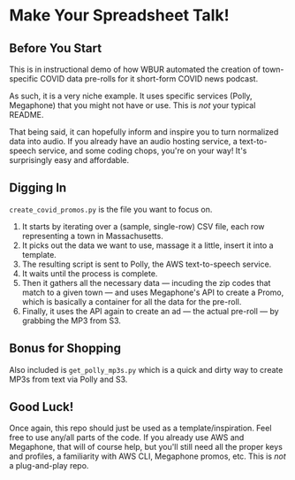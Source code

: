# Make Your Spreadsheet Talk!

## Before You Start

This is in instructional demo of how WBUR automated the creation of town-specific COVID data pre-rolls for it short-form COVID news podcast.

As such, it is a very niche example. It uses specific services (Polly, Megaphone) that you might not have or use. This is *not* your typical README.

That being said, it can hopefully inform and inspire you to turn normalized data into audio. If you already have an audio hosting service, a text-to-speech service, and some coding chops, you're on your way! It's surprisingly easy and affordable.

## Digging In

`create_covid_promos.py` is the file you want to focus on.

1. It starts by iterating over a (sample, single-row) CSV file, each row representing a town in Massachusetts.
2. It picks out the data we want to use, massage it a little, insert it into a template.
3. The resulting script is sent to Polly, the AWS text-to-speech service.
4. It waits until the process is complete.
5. Then it gathers all the necessary data — incuding the zip codes that match to a given town — and uses Megaphone's API to create a Promo, which is basically a container for all the data for the pre-roll.
6. Finally, it uses the API again to create an ad — the actual pre-roll — by grabbing the MP3 from S3.

## Bonus for Shopping

Also included is `get_polly_mp3s.py` which is a quick and dirty way to create MP3s from text via Polly and S3.

## Good Luck!

Once again, this repo should just be used as a template/inspiration. Feel free to use any/all parts of the code. If you already use AWS and Megaphone, that will of course help, but you'll still need all the proper keys and profiles, a familiarity with AWS CLI, Megaphone promos, etc. This is *not* a plug-and-play repo.
